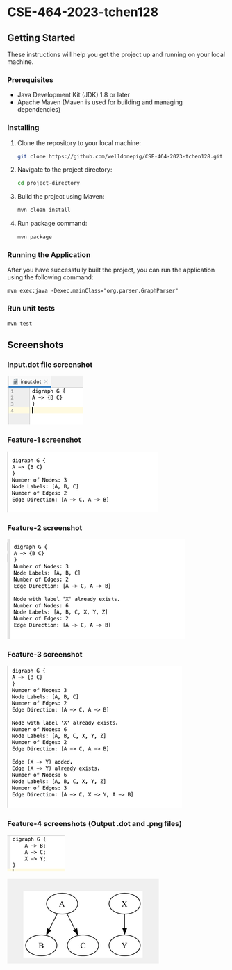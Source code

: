 # CSE-464-2023-tchen128

## Getting Started

These instructions will help you get the project up and running on your local machine.

### Prerequisites

- Java Development Kit (JDK) 1.8 or later
- Apache Maven (Maven is used for building and managing dependencies)

### Installing

1. Clone the repository to your local machine:

    ```bash
    git clone https://github.com/welldonepig/CSE-464-2023-tchen128.git
    ```

2. Navigate to the project directory:

    ```bash
    cd project-directory
    ```

3. Build the project using Maven:

    ```bash
    mvn clean install
    ```

4. Run package command:

    ```bash
    mvn package
    ```

### Running the Application

After you have successfully built the project, you can run the application using the following command:

    mvn exec:java -Dexec.mainClass="org.parser.GraphParser"


### Run unit tests

    mvn test

## Screenshots

### Input.dot file screenshot
![Input-dot-file](https://github.com/welldonepig/CSE-464-2023-tchen128/blob/main/screenshots/Input-dot-file.png)

### Feature-1 screenshot
![Feature-1](https://github.com/welldonepig/CSE-464-2023-tchen128/blob/main/screenshots/Feature-1.png)

### Feature-2 screenshot
![Feature-2](https://github.com/welldonepig/CSE-464-2023-tchen128/blob/main/screenshots/Feature-2.png)

### Feature-3 screenshot
![Feature-3](https://github.com/welldonepig/CSE-464-2023-tchen128/blob/main/screenshots/Feature-3.png)

### Feature-4 screenshots (Output .dot and .png files)
![Feature-4-output-dot-file](https://github.com/welldonepig/CSE-464-2023-tchen128/blob/main/screenshots/Feature-4-output-dot-file.png)

![Feature-4-output-png-file](https://github.com/welldonepig/CSE-464-2023-tchen128/blob/main/screenshots/Feature-4-output-png-file.png)

